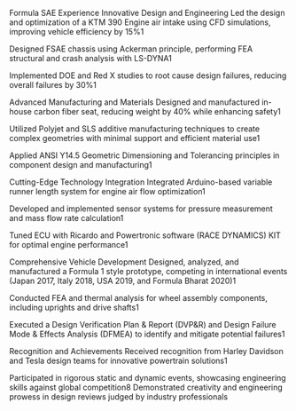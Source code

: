 Formula SAE Experience
Innovative Design and Engineering
Led the design and optimization of a KTM 390 Engine air intake using CFD simulations, improving vehicle efficiency by 15%1

Designed FSAE chassis using Ackerman principle, performing FEA structural and crash analysis with LS-DYNA1

Implemented DOE and Red X studies to root cause design failures, reducing overall failures by 30%1

Advanced Manufacturing and Materials
Designed and manufactured in-house carbon fiber seat, reducing weight by 40% while enhancing safety1

Utilized Polyjet and SLS additive manufacturing techniques to create complex geometries with minimal support and efficient material use1

Applied ANSI Y14.5 Geometric Dimensioning and Tolerancing principles in component design and manufacturing1

Cutting-Edge Technology Integration
Integrated Arduino-based variable runner length system for engine air flow optimization1

Developed and implemented sensor systems for pressure measurement and mass flow rate calculation1

Tuned ECU with Ricardo and Powertronic software (RACE DYNAMICS) KIT for optimal engine performance1

Comprehensive Vehicle Development
Designed, analyzed, and manufactured a Formula 1 style prototype, competing in international events (Japan 2017, Italy 2018, USA 2019, and Formula Bharat 2020)1

Conducted FEA and thermal analysis for wheel assembly components, including uprights and drive shafts1

Executed a Design Verification Plan & Report (DVP&R) and Design Failure Mode & Effects Analysis (DFMEA) to identify and mitigate potential failures1

Recognition and Achievements
Received recognition from Harley Davidson and Tesla design teams for innovative powertrain solutions1

Participated in rigorous static and dynamic events, showcasing engineering skills against global competition8
Demonstrated creativity and engineering prowess in design reviews judged by industry professionals